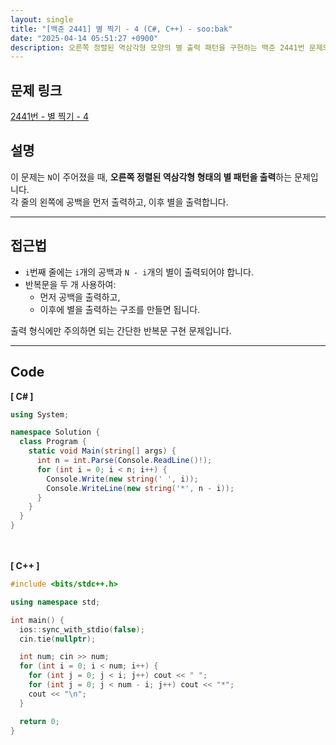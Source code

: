 ```yaml
---
layout: single
title: "[백준 2441] 별 찍기 - 4 (C#, C++) - soo:bak"
date: "2025-04-14 05:51:27 +0900"
description: 오른쪽 정렬된 역삼각형 모양의 별 출력 패턴을 구현하는 백준 2441번 문제의 C# 및 C++ 풀이와 해설
---
```


## 문제 링크
[2441번 - 별 찍기 - 4](https://www.acmicpc.net/problem/2441)

## 설명
이 문제는 `N`이 주어졌을 때, **오른쪽 정렬된 역삼각형 형태의 별 패턴을 출력**하는 문제입니다.  <br>
각 줄의 왼쪽에 공백을 먼저 출력하고, 이후 별을 출력합니다.

---

## 접근법
- `i`번째 줄에는 `i`개의 공백과 `N - i`개의 별이 출력되어야 합니다.
- 반복문을 두 개 사용하여:
  - 먼저 공백을 출력하고,
  - 이후에 별을 출력하는 구조를 만들면 됩니다.

출력 형식에만 주의하면 되는 간단한 반복문 구현 문제입니다.

---

## Code
<b>[ C# ] </b>
<br>

```csharp
using System;

namespace Solution {
  class Program {
    static void Main(string[] args) {
      int n = int.Parse(Console.ReadLine()!);
      for (int i = 0; i < n; i++) {
        Console.Write(new string(' ', i));
        Console.WriteLine(new string('*', n - i));
      }
    }
  }
}
```

<br><br>
<b>[ C++ ] </b>
<br>

```cpp
#include <bits/stdc++.h>

using namespace std;

int main() {
  ios::sync_with_stdio(false);
  cin.tie(nullptr);

  int num; cin >> num;
  for (int i = 0; i < num; i++) {
    for (int j = 0; j < i; j++) cout << " ";
    for (int j = 0; j < num - i; j++) cout << "*";
    cout << "\n";
  }

  return 0;
}
```
